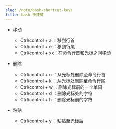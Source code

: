 ```yaml
---
slug: /note/bash-shortcut-keys
title: bash 快捷键
---
```

- 移动
	- Ctrl/control + a ：移到行首
	- Ctrl/control + e ：移到行尾
	- Ctrl/control + xx：在命令行首和光标之间移动


- 删除
	- Ctrl/control + u ：从光标处删除至命令行首
	- Ctrl/control + k ：从光标处删除至命令行尾
	- Ctrl/control + w ：删除光标前的一个单词
	- Ctrl/control + d ：删除光标处的字符
	- Ctrl/control + h ：删除光标前的字符


- 粘贴
	- Ctrl/control + y ：粘贴至光标后
